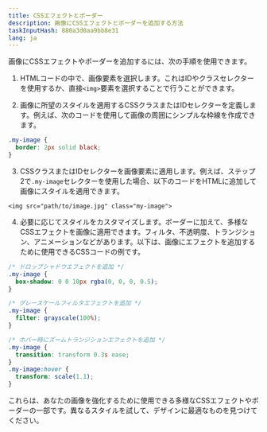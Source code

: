 ```yaml
---
title: CSSエフェクトとボーダー
description: 画像にCSSエフェクトとボーダーを追加する方法
taskInputHash: 880a3d0aa9bb8e31
lang: ja
---
```

画像にCSSエフェクトやボーダーを追加するには、次の手順を使用できます。

1. HTMLコードの中で、画像要素を選択します。これはIDやクラスセレクターを使用するか、直接`<img>`要素を選択することで行うことができます。

2. 画像に所望のスタイルを適用するCSSクラスまたはIDセレクターを定義します。例えば、次のコードを使用して画像の周囲にシンプルな枠線を作成できます。

```css
.my-image {
  border: 2px solid black;
}
```

3. CSSクラスまたはIDセレクターを画像要素に適用します。例えば、ステップ2で`.my-image`セレクターを使用した場合、以下のコードをHTMLに追加して画像にスタイルを適用できます。

```arduino
<img src="path/to/image.jpg" class="my-image">
```

4. 必要に応じてスタイルをカスタマイズします。ボーダーに加えて、多様なCSSエフェクトを画像に適用できます。フィルタ、不透明度、トランジション、アニメーションなどがあります。以下は、画像にエフェクトを追加するために使用できるCSSコードの例です。

```css
/* ドロップシャドウエフェクトを追加 */
.my-image {
  box-shadow: 0 0 10px rgba(0, 0, 0, 0.5);
}

/* グレースケールフィルタエフェクトを追加 */
.my-image {
  filter: grayscale(100%);
}

/* ホバー時にズームトランジションエフェクトを追加 */
.my-image {
  transition: transform 0.3s ease;
}
.my-image:hover {
  transform: scale(1.1);
}
```

これらは、あなたの画像を強化するために使用できる多様なCSSエフェクトやボーダーの一部です。異なるスタイルを試して、デザインに最適なものを見つけてください。
